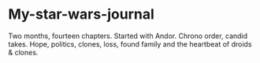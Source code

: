 # My-star-wars-journal
Two months, fourteen chapters. Started with Andor. Chrono order, candid takes. Hope, politics, clones, loss, found family and the heartbeat of droids &amp; clones.

